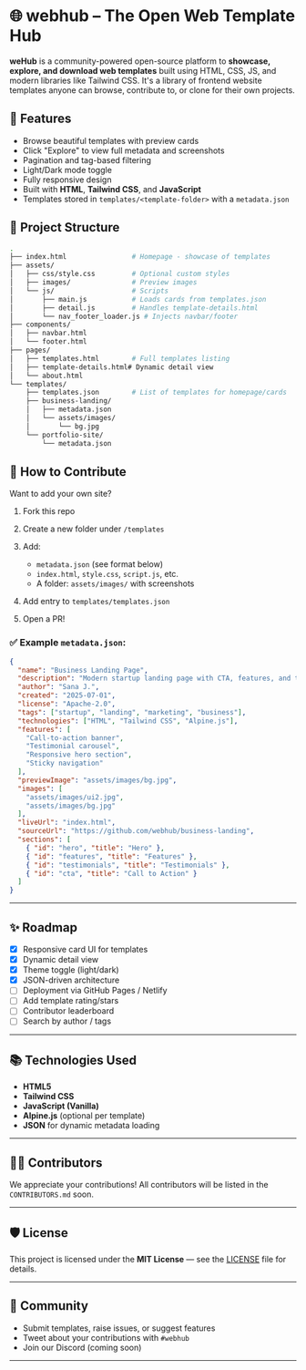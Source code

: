 
# 🌐 webhub – The Open Web Template Hub

**weHub** is a community-powered open-source platform to **showcase, explore, and download web templates** built using HTML, CSS, JS, and modern libraries like Tailwind CSS. It's a library of frontend website templates anyone can browse, contribute to, or clone for their own projects.

## 🚀 Features

- Browse beautiful templates with preview cards
- Click "Explore" to view full metadata and screenshots
- Pagination and tag-based filtering
- Light/Dark mode toggle
- Fully responsive design
- Built with **HTML**, **Tailwind CSS**, and **JavaScript**
- Templates stored in `templates/<template-folder>` with a `metadata.json`

## 🧱 Project Structure

```bash
.
├── index.html                # Homepage - showcase of templates
├── assets/
│   ├── css/style.css         # Optional custom styles
│   ├── images/               # Preview images
│   └── js/                   # Scripts
│       ├── main.js           # Loads cards from templates.json
│       ├── detail.js         # Handles template-details.html
│       └── nav_footer_loader.js # Injects navbar/footer
├── components/
│   ├── navbar.html
│   └── footer.html
├── pages/
│   ├── templates.html        # Full templates listing
│   ├── template-details.html# Dynamic detail view
│   └── about.html
└── templates/
    ├── templates.json        # List of templates for homepage/cards
    ├── business-landing/
    │   ├── metadata.json
    │   └── assets/images/
    │       └── bg.jpg
    └── portfolio-site/
        └── metadata.json
````

## 🧩 How to Contribute

Want to add your own site?

1. Fork this repo
2. Create a new folder under `/templates`
3. Add:

   * `metadata.json` (see format below)
   * `index.html`, `style.css`, `script.js`, etc.
   * A folder: `assets/images/` with screenshots
4. Add entry to `templates/templates.json`
5. Open a PR!

### ✅ Example `metadata.json`:

```json
{
  "name": "Business Landing Page",
  "description": "Modern startup landing page with CTA, features, and testimonials.",
  "author": "Sana J.",
  "created": "2025-07-01",
  "license": "Apache-2.0",
  "tags": ["startup", "landing", "marketing", "business"],
  "technologies": ["HTML", "Tailwind CSS", "Alpine.js"],
  "features": [
    "Call-to-action banner",
    "Testimonial carousel",
    "Responsive hero section",
    "Sticky navigation"
  ],
  "previewImage": "assets/images/bg.jpg",
  "images": [
    "assets/images/ui2.jpg",
    "assets/images/bg.jpg"
  ],
  "liveUrl": "index.html",
  "sourceUrl": "https://github.com/webhub/business-landing",
  "sections": [
    { "id": "hero", "title": "Hero" },
    { "id": "features", "title": "Features" },
    { "id": "testimonials", "title": "Testimonials" },
    { "id": "cta", "title": "Call to Action" }
  ]
}
```
---

## ✨ Roadmap

* [x] Responsive card UI for templates
* [x] Dynamic detail view
* [x] Theme toggle (light/dark)
* [x] JSON-driven architecture
* [ ] Deployment via GitHub Pages / Netlify
* [ ] Add template rating/stars
* [ ] Contributor leaderboard
* [ ] Search by author / tags

---

## 📚 Technologies Used

* **HTML5**
* **Tailwind CSS**
* **JavaScript (Vanilla)**
* **Alpine.js** (optional per template)
* **JSON** for dynamic metadata loading

---

## 🧑‍💻 Contributors

We appreciate your contributions! All contributors will be listed in the `CONTRIBUTORS.md` soon.

---

## 🛡️ License

This project is licensed under the **MIT License** — see the [LICENSE](LICENSE) file for details.

---

## 💬 Community

* Submit templates, raise issues, or suggest features
* Tweet about your contributions with `#webhub`
* Join our Discord (coming soon)

---
